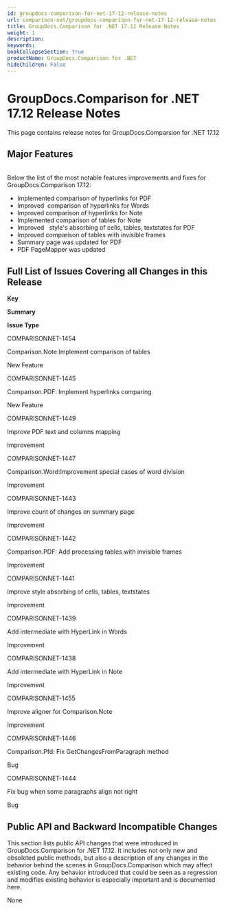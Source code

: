 ```yaml
---
id: groupdocs-comparison-for-net-17-12-release-notes
url: comparison-net/groupdocs-comparison-for-net-17-12-release-notes
title: GroupDocs.Comparison for .NET 17.12 Release Notes
weight: 1
description: 
keywords: 
bookCollapseSection: true
productName: GroupDocs.Comparison for .NET
hideChildren: False
---
```


# GroupDocs.Comparison for .NET 17.12 Release Notes

This page contains release notes for GroupDocs.Comparsion for .NET 17.12

## Major Features

   
Below the list of the most notable features improvements and fixes for GroupDocs.Comparison 17.12:

*   Implemented comparison of hyperlinks for PDF
*   Improved  comparison of hyperlinks for Words
*   Improved comparison of hyperlinks for Note
*   Implemented comparison of tables for Note
*   Improved   style's absorbing of cells, tables, textstates for PDF
*   Improved comparison of tables with invisible frames
*   Summary page was updated for PDF
*   PDF PageMapper was updated

## Full List of Issues Covering all Changes in this Release

**Key**

**Summary**

**Issue Type**

COMPARISONNET-1454

Comparison.Note:Implement comparison of tables

New Feature

COMPARISONNET-1445

Comparison.PDF: Implement hyperlinks comparing

New Feature

COMPARISONNET-1449

Improve PDF text and columns mapping

Improvement

COMPARISONNET-1447

Comparison.Word:Improvement special cases of word division

Improvement

COMPARISONNET-1443

Improve count of changes on summary page

Improvement

COMPARISONNET-1442

Comparison.PDF: Add processing tables with invisible frames

Improvement

COMPARISONNET-1441

Improve style absorbing of cells, tables, textstates

Improvement

COMPARISONNET-1439

Add intermediate with HyperLink in Words

Improvement

COMPARISONNET-1438

Add intermediate with HyperLink in Note

Improvement

COMPARISONNET-1455

Improve aligner for Comparison.Note

Improvement

COMPARISONNET-1446

Comparison.Pfd: Fix GetChangesFromParagraph method

Bug

COMPARISONNET-1444

Fix bug when some paragraphs align not right

Bug

## Public API and Backward Incompatible Changes

This section lists public API changes that were introduced in GroupDocs.Comparison for .NET 17.12. It includes not only new and obsoleted public methods, but also a description of any changes in the behavior behind the scenes in GroupDocs.Comparison which may affect existing code. Any behavior introduced that could be seen as a regression and modifies existing behavior is especially important and is documented here.

None
